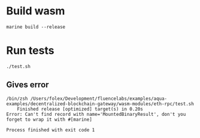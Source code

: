# Build wasm
```shell
marine build --release
```

# Run tests
```shell
./test.sh
```

## Gives error
```
/bin/zsh /Users/folex/Development/fluencelabs/examples/aqua-examples/decentralized-blockchain-gateway/wasm-modules/eth-rpc/test.sh
    Finished release [optimized] target(s) in 0.20s
Error: Can't find record with name='MountedBinaryResult', don't you forget to wrap it with #[marine]

Process finished with exit code 1
```
